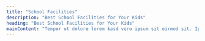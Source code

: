 ```yaml
---
title: "School Facilities"
description: "Best School Facilities for Your Kids"
heading: "Best School Facilities for Your Kids"
mainContent: "Tempor ut dolore lorem kasd vero ipsum sit eirmod sit. Ipsum diam justo sed rebum vero dolor duo."
---
```


